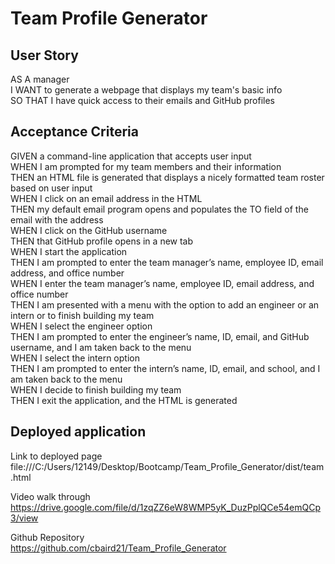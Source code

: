 # Team Profile Generator

## User Story

AS A manager  
I WANT to generate a webpage that displays my team's basic info  
SO THAT I have quick access to their emails and GitHub profiles

## Acceptance Criteria

GIVEN a command-line application that accepts user input  
WHEN I am prompted for my team members and their information  
THEN an HTML file is generated that displays a nicely formatted team roster based on user input  
WHEN I click on an email address in the HTML  
THEN my default email program opens and populates the TO field of the email with the address  
WHEN I click on the GitHub username  
THEN that GitHub profile opens in a new tab  
WHEN I start the application  
THEN I am prompted to enter the team manager’s name, employee ID, email address, and office number  
WHEN I enter the team manager’s name, employee ID, email address, and office number  
THEN I am presented with a menu with the option to add an engineer or an intern or to finish building my team  
WHEN I select the engineer option  
THEN I am prompted to enter the engineer’s name, ID, email, and GitHub username, and I am taken back to the menu  
WHEN I select the intern option  
THEN I am prompted to enter the intern’s name, ID, email, and school, and I am taken back to the menu  
WHEN I decide to finish building my team  
THEN I exit the application, and the HTML is generated

## Deployed application

Link to deployed page  
 file:///C:/Users/12149/Desktop/Bootcamp/Team_Profile_Generator/dist/team.html

Video walk through  
 https://drive.google.com/file/d/1zqZZ6eW8WMP5yK_DuzPplQCe54emQCp3/view

Github Repository  
 https://github.com/cbaird21/Team_Profile_Generator
